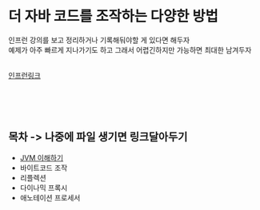 # 더 자바 코드를 조작하는 다양한 방법
인프런 강의를 보고 정리하거나 기록해둬야할 게 있다면 해두자<br>
예제가 아주 빠르게 지나가기도 하고 그래서 어렵긴하지만 가능하면 최대한 남겨두자
<br><br>

[인프런링크](https://www.inflearn.com/course/the-java-code-manipulation/dashboard)
<br><br><br><br><br>

## 목차 -> 나중에 파일 생기면 링크달아두기
- [JVM 이해하기](JVM_이해하기.md)
- 바이트코드 조작
- 리플렉션
- 다이나믹 프록시
- 애노테이션 프로세서

<br><br><br><br><br><br><br><br><br><br>